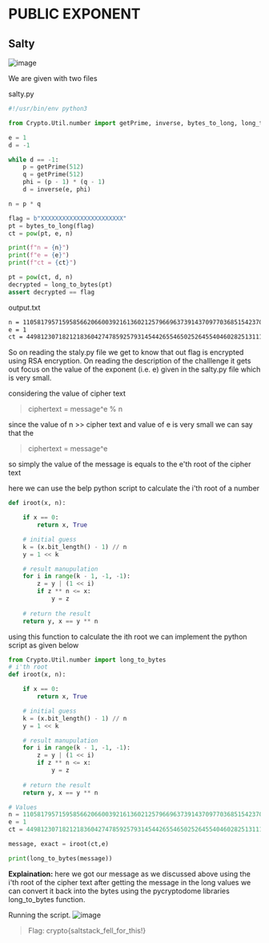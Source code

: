 # PUBLIC EXPONENT

## Salty

![image](https://github.com/nikunjagarwal17/CSOC-IITBHU/assets/144536875/049ae814-9859-4139-a99a-0f8d92981d43)

We are given with two files 

salty.py
```python
#!/usr/bin/env python3

from Crypto.Util.number import getPrime, inverse, bytes_to_long, long_to_bytes

e = 1
d = -1

while d == -1:
    p = getPrime(512)
    q = getPrime(512)
    phi = (p - 1) * (q - 1)
    d = inverse(e, phi)

n = p * q

flag = b"XXXXXXXXXXXXXXXXXXXXXXX"
pt = bytes_to_long(flag)
ct = pow(pt, e, n)

print(f"n = {n}")
print(f"e = {e}")
print(f"ct = {ct}")

pt = pow(ct, d, n)
decrypted = long_to_bytes(pt)
assert decrypted == flag
```


output.txt
```txt
n = 110581795715958566206600392161360212579669637391437097703685154237017351570464767725324182051199901920318211290404777259728923614917211291562555864753005179326101890427669819834642007924406862482343614488768256951616086287044725034412802176312273081322195866046098595306261781788276570920467840172004530873767                                                                  
e = 1
ct = 44981230718212183604274785925793145442655465025264554046028251311164494127485
```

So on reading the staly.py file we get to know that out flag is encrypted using RSA encryption.
On reading the description of the challlenge it gets out focus on the value of the exponent (i.e. e) given in the salty.py file which is very small.

considering the value of cipher text
> ciphertext = message^e % n

since the value of n >> cipher text and value of e is very small we can say that the

> ciphertext = message^e

so simply the value of the message is equals to the e'th root of the cipher text

here we can use the belp python script to calculate the i'th root of a number

```python
def iroot(x, n):

    if x == 0:
        return x, True  

    # initial guess 
    k = (x.bit_length() - 1) // n
    y = 1 << k 

    # result manupulation
    for i in range(k - 1, -1, -1):
        z = y | (1 << i)
        if z ** n <= x:
            y = z
    
    # return the result
    return y, x == y ** n
```

using this function to calculate the ith root we can implement the python script as given below
```python
from Crypto.Util.number import long_to_bytes
# i'th root 
def iroot(x, n):

    if x == 0:
        return x, True  

    # initial guess 
    k = (x.bit_length() - 1) // n
    y = 1 << k 

    # result manupulation
    for i in range(k - 1, -1, -1):
        z = y | (1 << i)
        if z ** n <= x:
            y = z
    
    # return the result
    return y, x == y ** n

# Values
n = 110581795715958566206600392161360212579669637391437097703685154237017351570464767725324182051199901920318211290404777259728923614917211291562555864753005179326101890427669819834642007924406862482343614488768256951616086287044725034412802176312273081322195866046098595306261781788276570920467840172004530873767                                                                  
e = 1
ct = 44981230718212183604274785925793145442655465025264554046028251311164494127485

message, exact = iroot(ct,e)

print(long_to_bytes(message))
```
**Explaination:** here we got our message as we discussed above using the i'th root of the cipher text after getting the message in the long values we can convert it back into the bytes using the pycryptodome libraries long_to_bytes function.

Running the script.
![image](https://github.com/nikunjagarwal17/CSOC-IITBHU/assets/144536875/8079ff52-45de-4860-b65b-881364dc08f0)

> Flag: crypto{saltstack_fell_for_this!}
